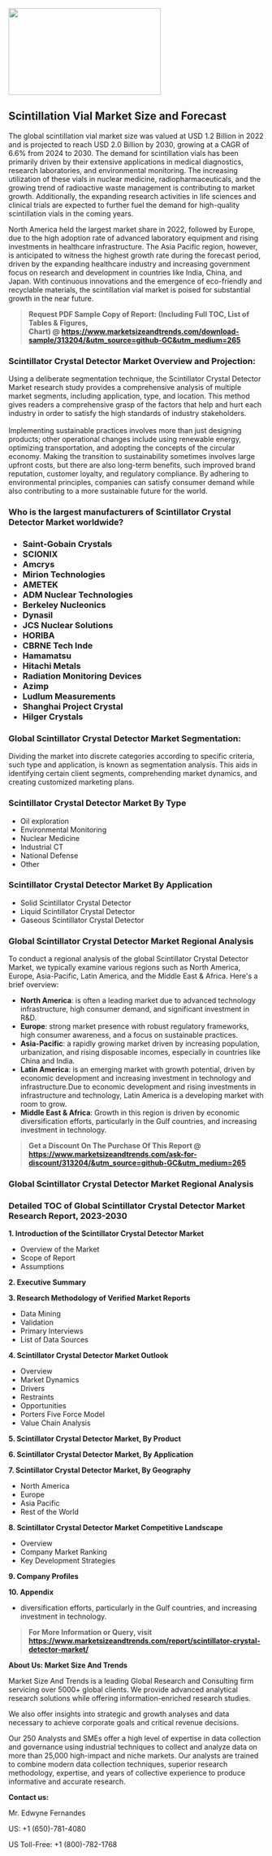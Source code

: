 <p><img class="alignnone size-medium wp-image-20088" src="https://ffe5etoiles.com/wp-content/uploads/2024/12/MST1-300x171.png" alt="" width="300" height="171" /></p><h2>Scintillation Vial Market Size and Forecast</h2><p>The global scintillation vial market size was valued at USD 1.2 Billion in 2022 and is projected to reach USD 2.0 Billion by 2030, growing at a CAGR of 6.6% from 2024 to 2030. The demand for scintillation vials has been primarily driven by their extensive applications in medical diagnostics, research laboratories, and environmental monitoring. The increasing utilization of these vials in nuclear medicine, radiopharmaceuticals, and the growing trend of radioactive waste management is contributing to market growth. Additionally, the expanding research activities in life sciences and clinical trials are expected to further fuel the demand for high-quality scintillation vials in the coming years.</p><p>North America held the largest market share in 2022, followed by Europe, due to the high adoption rate of advanced laboratory equipment and rising investments in healthcare infrastructure. The Asia Pacific region, however, is anticipated to witness the highest growth rate during the forecast period, driven by the expanding healthcare industry and increasing government focus on research and development in countries like India, China, and Japan. With continuous innovations and the emergence of eco-friendly and recyclable materials, the scintillation vial market is poised for substantial growth in the near future.</p></p><blockquote id="" class=""><strong>Request PDF Sample Copy of Report: (Including Full TOC, List of Tables &amp; Figures, Chart)&nbsp;@&nbsp;<strong><a href="https://www.marketsizeandtrends.com/download-sample/313204/&utm_source=github-GC&utm_medium=265" target="_blank">https://www.marketsizeandtrends.com/download-sample/313204/&utm_source=github-GC&utm_medium=265</a></strong></strong></blockquote><h3 id="" class="">Scintillator Crystal Detector Market&nbsp;Overview and Projection:</h3><p id="" class="">Using a deliberate segmentation technique, the Scintillator Crystal Detector Market research study provides a comprehensive analysis of multiple market segments, including application, type, and location. This method gives readers a comprehensive grasp of the factors that help and hurt each industry in order to satisfy the high standards of industry stakeholders. <br /> <br />Implementing sustainable practices involves more than just designing products; other operational changes include using renewable energy, optimizing transportation, and adopting the concepts of the circular economy. Making the transition to sustainability sometimes involves large upfront costs, but there are also long-term benefits, such improved brand reputation, customer loyalty, and regulatory compliance. By adhering to environmental principles, companies can satisfy consumer demand while also contributing to a more sustainable future for the world.</p><h3 id="" class="">Who is the largest manufacturers of&nbsp;Scintillator Crystal Detector Market worldwide?</h3><h3 class=""><p><ul><li>Saint-Gobain Crystals </li><li> SCIONIX </li><li> Amcrys </li><li> Mirion Technologies </li><li> AMETEK </li><li> ADM Nuclear Technologies </li><li> Berkeley Nucleonics </li><li> Dynasil </li><li> JCS Nuclear Solutions </li><li> HORIBA </li><li> CBRNE Tech Inde </li><li> Hamamatsu </li><li> Hitachi Metals </li><li> Radiation Monitoring Devices </li><li> Azimp </li><li> Ludlum Measurements </li><li> Shanghai Project Crystal </li><li> Hilger Crystals</li></ul></p></h3><h3 id="" class="">Global&nbsp;Scintillator Crystal Detector Market Segmentation:</h3><p id="" class="">Dividing the market into discrete categories according to specific criteria, such type and application, is known as segmentation analysis. This aids in identifying certain client segments, comprehending market dynamics, and creating customized marketing plans.</p><h3 id="" class="">Scintillator Crystal Detector Market&nbsp;By Type</h3><p><p><ul><li>Oil exploration</li><li> Environmental Monitoring</li><li> Nuclear Medicine</li><li> Industrial CT</li><li> National Defense</li><li> Other</p></li></ul></p></p><h3 id="" class="">Scintillator Crystal Detector Market&nbsp;By Application</h3><p class=""><p><ul><li>Solid Scintillator Crystal Detector</li><li> Liquid Scintillator Crystal Detector</li><li> Gaseous Scintillator Crystal Detector</li></ul></p></p><h3 id="" class="">Global Scintillator Crystal Detector Market Regional Analysis</h3><p id="" class="">To conduct a regional analysis of the global Scintillator Crystal Detector Market, we typically examine various regions such as North America, Europe, Asia-Pacific, Latin America, and the Middle East &amp; Africa. Here's a brief overview:</p><ul><li><strong>North America</strong>: is often a leading market due to advanced technology infrastructure, high consumer demand, and significant investment in R&amp;D.</li><li><strong>Europe</strong>: strong market presence with robust regulatory frameworks, high consumer awareness, and a focus on sustainable practices.</li><li><strong>Asia-Pacific</strong>: a rapidly growing market driven by increasing population, urbanization, and rising disposable incomes, especially in countries like China and India.</li><li><strong>Latin America</strong>: is an emerging market with growth potential, driven by economic development and increasing investment in technology and infrastructure.Due to economic development and rising investments in infrastructure and technology, Latin America is a developing market with room to grow.</li><li><strong>Middle East &amp; Africa</strong>: Growth in this region is driven by economic diversification efforts, particularly in the Gulf countries, and increasing investment in technology.</li></ul><blockquote id="" class=""><strong>Get a Discount On The Purchase Of This Report @ <strong><a href="https://www.marketsizeandtrends.com/ask-for-discount/313204/&utm_source=github-GC&utm_medium=265" target="_blank">https://www.marketsizeandtrends.com/ask-for-discount/313204/&utm_source=github-GC&utm_medium=265</a></strong></strong></blockquote><h3 id="" class="">Global Scintillator Crystal Detector Market Regional Analysis</h3><h3 id="" class="">Detailed TOC of Global Scintillator Crystal Detector Market Research Report, 2023-2030</h3><p id="" class=""><strong>1. Introduction of the Scintillator Crystal Detector Market</strong></p><ul><li>Overview of the Market</li><li>Scope of Report</li><li>Assumptions</li></ul><p id="" class=""><strong>2. Executive Summary</strong></p><p id="" class=""><strong>3. Research Methodology of Verified Market Reports</strong></p><ul><li>Data Mining</li><li>Validation</li><li>Primary Interviews</li><li>List of Data Sources</li></ul><p id="" class=""><strong>4. Scintillator Crystal Detector Market Outlook</strong></p><ul><li>Overview</li><li>Market Dynamics</li><li>Drivers</li><li>Restraints</li><li>Opportunities</li><li>Porters Five Force Model</li><li>Value Chain Analysis</li></ul><p id="" class=""><strong>5. Scintillator Crystal Detector Market, By Product</strong></p><p id="" class=""><strong>6. Scintillator Crystal Detector Market, By Application</strong></p><p id="" class=""><strong>7. Scintillator Crystal Detector Market, By Geography</strong></p><ul><li>North America</li><li>Europe</li><li>Asia Pacific</li><li>Rest of the World</li></ul><p id="" class=""><strong>8. Scintillator Crystal Detector Market Competitive Landscape</strong></p><ul><li>Overview</li><li>Company Market Ranking</li><li>Key Development Strategies</li></ul><p id="" class=""><strong>9. Company Profiles</strong></p><p id="" class=""><strong>10. Appendix</strong></p><ul><li>diversification efforts, particularly in the Gulf countries, and increasing investment in technology.</li></ul><blockquote id="" class=""><strong>For More Information or Query, visit <strong><strong><a href="https://www.marketsizeandtrends.com/report/scintillator-crystal-detector-market/" target="_blank">https://www.marketsizeandtrends.com/report/scintillator-crystal-detector-market/</a></strong></strong></strong></blockquote><p id="" class=""><strong>About Us: Market Size And Trends</strong></p><p id="" class="">Market Size And Trends is a leading Global Research and Consulting firm servicing over 5000+ global clients. We provide advanced analytical research solutions while offering information-enriched research studies.</p><p id="" class="">We also offer insights into strategic and growth analyses and data necessary to achieve corporate goals and critical revenue decisions.</p><p id="" class="">Our 250 Analysts and SMEs offer a high level of expertise in data collection and governance using industrial techniques to collect and analyze data on more than 25,000 high-impact and niche markets. Our analysts are trained to combine modern data collection techniques, superior research methodology, expertise, and years of collective experience to produce informative and accurate research.</p><p id="" class=""><strong>Contact us:</strong></p><p id="" class="">Mr. Edwyne Fernandes</p><p id="" class="">US: +1 (650)-781-4080</p><p id="" class="">US Toll-Free: +1 (800)-782-1768</p>
